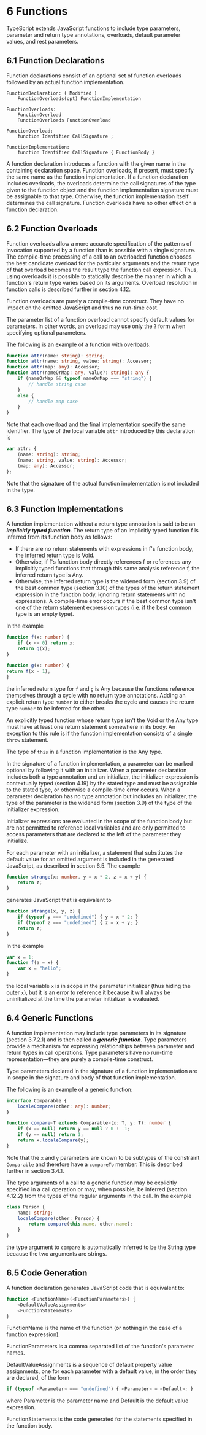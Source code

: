 # 6 Functions

TypeScript extends JavaScript functions to include type parameters, parameter and return type
annotations, overloads, default parameter values, and rest parameters.

## 6.1 Function Declarations

Function declarations consist of an optional set of function overloads followed by an actual function
implementation.

```text
FunctionDeclaration: ( Modified )
    FunctionOverloads(opt) FunctionImplementation

FunctionOverloads:
    FunctionOverload
    FunctionOverloads FunctionOverload

FunctionOverload:
    function Identifier CallSignature ;

FunctionImplementation:
    function Identifier CallSignature { FunctionBody }
```

A function declaration introduces a function with the given name in the containing declaration space.
Function overloads, if present, must specify the same name as the function implementation. If a function
declaration includes overloads, the overloads determine the call signatures of the type given to the
function object and the function implementation signature must be assignable to that type. Otherwise,
the function implementation itself determines the call signature. Function overloads have no other effect
on a function declaration.

## 6.2 Function Overloads

Function overloads allow a more accurate specification of the patterns of invocation supported by a
function than is possible with a single signature. The compile-time processing of a call to an overloaded
function chooses the best candidate overload for the particular arguments and the return type of that
overload becomes the result type the function call expression. Thus, using overloads it is possible to
statically describe the manner in which a function's return type varies based on its arguments. Overload
resolution in function calls is described further in section 4.12.

Function overloads are purely a compile-time construct. They have no impact on the emitted JavaScript
and thus no run-time cost.

The parameter list of a function overload cannot specify default values for parameters. In other words, an
overload may use only the ? form when specifying optional parameters.


The following is an example of a function with overloads.

```typescript
function attr(name: string): string;
function attr(name: string, value: string): Accessor;
function attr(map: any): Accessor;
function attr(nameOrMap: any, value?: string): any {
    if (nameOrMap && typeof nameOrMap === "string") {
        // handle string case
    }
    else {
        // handle map case
    }
}
```

Note that each overload and the final implementation specify the same identifier. The type of the local
variable `attr` introduced by this declaration is

```typescript
var attr: {
    (name: string): string;
    (name: string, value: string): Accessor;
    (map: any): Accessor;
};
```

Note that the signature of the actual function implementation is not included in the type.

## 6.3 Function Implementations

A function implementation without a return type annotation is said to be an ***implicitly typed function***.
The return type of an implicitly typed function f is inferred from its function body as follows:

* If there are no return statements with expressions in f's function body, the inferred return type is
Void.
* Otherwise, if f's function body directly references f or references any implicitly typed functions
that through this same analysis reference f, the inferred return type is Any.
* Otherwise, the inferred return type is the widened form (section 3.9) of the best common type
(section 3.10) of the types of the return statement expression in the function body, ignoring
return statements with no expressions. A compile-time error occurs if the best common type isn't
one of the return statement expression types (i.e. if the best common type is an empty type).

In the example

```typescript
function f(x: number) {
    if (x <= 0) return x;
    return g(x);
}

function g(x: number) {
return f(x - 1);
}
```

the inferred return type for `f` and `g` is Any because the functions reference themselves through a cycle
with no return type annotations. Adding an explicit return type `number` to either breaks the cycle and
causes the return type `number` to be inferred for the other.

An explicitly typed function whose return type isn't the Void or the Any type must have at least one return
statement somewhere in its body. An exception to this rule is if the function implementation consists of a
single `throw` statement.

The type of `this` in a function implementation is the Any type.

In the signature of a function implementation, a parameter can be marked optional by following it with an
initializer. When a parameter declaration includes both a type annotation and an initializer, the initializer
expression is contextually typed (section 4.19) by the stated type and must be assignable to the stated
type, or otherwise a compile-time error occurs. When a parameter declaration has no type annotation but
includes an initializer, the type of the parameter is the widened form (section 3.9) of the type of the
initializer expression.

Initializer expressions are evaluated in the scope of the function body but are not permitted to reference
local variables and are only permitted to access parameters that are declared to the left of the parameter
they initialize.

For each parameter with an initializer, a statement that substitutes the default value for an omitted
argument is included in the generated JavaScript, as described in section 6.5. The example

```typescript
function strange(x: number, y = x * 2, z = x + y) {
    return z;
}
```

generates JavaScript that is equivalent to

```typescript
function strange(x, y, z) {
    if (typeof y === "undefined") { y = x * 2; }
    if (typeof z === "undefined") { z = x + y; }
    return z;
}
```

In the example

```typescript
var x = 1;
function f(a = x) {
    var x = "hello";
}
```

the local variable `x` is in scope in the parameter initializer (thus hiding the outer `x`), but it is an error to
reference it because it will always be uninitialized at the time the parameter initializer is evaluated.

## 6.4 Generic Functions

A function implementation may include type parameters in its signature (section 3.7.2.1) and is then called
a ***generic function***. Type parameters provide a mechanism for expressing relationships between
parameter and return types in call operations. Type parameters have no run-time representation—they
are purely a compile-time construct.

Type parameters declared in the signature of a function implementation are in scope in the signature and
body of that function implementation.

The following is an example of a generic function:

```typescript
interface Comparable {
    localeCompare(other: any): number;
}

function compare<T extends Comparable>(x: T, y: T): number {
    if (x == null) return y == null ? 0 : -1;
    if (y == null) return 1;
    return x.localeCompare(y);
}
```

Note that the `x` and `y` parameters are known to be subtypes of the constraint `Comparable` and
therefore have a `compareTo` member. This is described further in section 3.4.1.

The type arguments of a call to a generic function may be explicitly specified in a call operation or may,
when possible, be inferred (section 4.12.2) from the types of the regular arguments in the call. In the
example

```typescript
class Person {
    name: string;
    localeCompare(other: Person) {
        return compare(this.name, other.name);
    }
}
```

the type argument to `compare` is automatically inferred to be the String type because the two arguments
are strings.

## 6.5 Code Generation

A function declaration generates JavaScript code that is equivalent to:

```javascript
function <FunctionName>(<FunctionParameters>) {
    <DefaultValueAssignments>
    <FunctionStatements>
}
```

FunctionName is the name of the function (or nothing in the case of a function expression).

FunctionParameters is a comma separated list of the function's parameter names.

DefaultValueAssignments is a sequence of default property value assignments, one for each parameter
with a default value, in the order they are declared, of the form

```javascript
if (typeof <Parameter> === "undefined") { <Parameter> = <Default>; }
```

where Parameter is the parameter name and Default is the default value expression.

FunctionStatements is the code generated for the statements specified in the function body.
